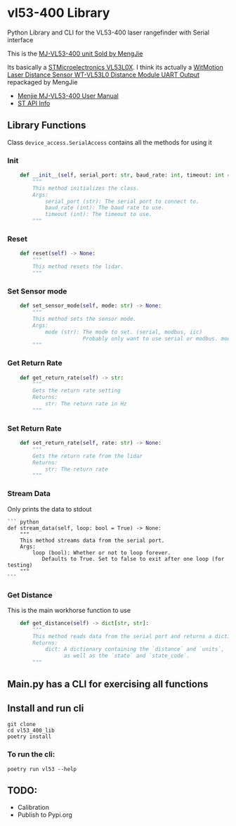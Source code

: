 # vl53-400 Library

Python Library and CLI for the VL53-400 laser rangefinder with Serial interface

This is the  [MJ-VL53-400 unit Sold by MengJie](https://www.amazon.com/dp/B0C2YWYW62)

Its basically a [STMicroelectronics VL53L0X](https://www.st.com/en/imaging-and-photonics-solutions/vl53l0x.html). I think its actually a [WitMotion Laser Distance Sensor WT-VL53L0 Distance Module UART Output ](https://witmotion-sensor.com/collections/laser-range-sensor/products/witmotion-laser-distance-sensor-wt-vl53l1-distance-module-uart-output-3-5v) repackaged by MengJie

* [Menjie MJ-VL53-400 User Manual](https://drive.google.com/drive/folders/1UvIrseDLtCvuBqcgA6oYrWwT4huYJUFw)
* [ST API Info](https://www.st.com/en/embedded-software/stsw-img005.html#overview) 

## Library Functions

Class `device_access.SerialAccess` contains all the methods for using it

### Init

``` python
    def __init__(self, serial_port: str, baud_rate: int, timeout: int = 1) -> None:
        """
        This method initializes the class.
        Args:
            serial_port (str): The serial port to connect to.
            baud_rate (int): The baud rate to use.
            timeout (int): The timeout to use.
        """
```

### Reset

``` python
    def reset(self) -> None:
        """
        This method resets the lidar.
        """
```

### Set Sensor mode

``` python
    def set_sensor_mode(self, mode: str) -> None:
        """
        This method sets the sensor mode.
        Args:
            mode (str): The mode to set. (serial, modbus, iic)
                        Probably only want to use serial or modbus. modbus will stop the  serial updates
        """
```

### Get Return Rate

``` python
    def get_return_rate(self) -> str:
        """
        Gets the return rate setting
        Returns:
            str: The return rate in Hz
        """
```

### Set Return Rate

``` python
    def set_return_rate(self, rate: str) -> None:
        """
        Gets the return rate from the lidar
        Returns:
            str: The return rate
        """
```

### Stream Data

Only prints the data to stdout

    ``` python
    def stream_data(self, loop: bool = True) -> None:
        """
        This method streams data from the serial port.
        Args:
            loop (bool): Whether or not to loop forever.
               Defaults to True. Set to false to exit after one loop (for testing)
        """
    ```

### Get Distance

This is the main workhorse function to use

``` python
    def get_distance(self) -> dict[str, str]:
        """
        This method reads data from the serial port and returns a dictionary.
        Returns:
            dict: A dictionary containing the `distance` and `units`,
                  as well as the `state` and `state_code`.
        """
```

## Main.py has a CLI for exercising all functions

## Install and run cli

``` shell
git clone 
cd vl53_400_lib
poetry install
```
### To run the cli:

```
poetry run vl53 --help
```

## TODO:
* Calibration
* Publish to Pypi.org

